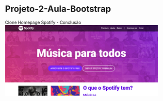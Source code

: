 # Projeto-2-Aula-Bootstrap
Clone Homepage Spotify - Conclusão
![Design preview for the Product preview card component coding challenge](./design/desktop-preview.png)
